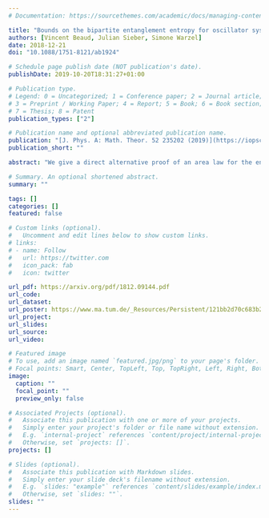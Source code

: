 ```yaml
---
# Documentation: https://sourcethemes.com/academic/docs/managing-content/

title: "Bounds on the bipartite entanglement entropy for oscillator systems with or without disorder"
authors: [Vincent Beaud, Julian Sieber, Simone Warzel]
date: 2018-12-21
doi: "10.1088/1751-8121/ab1924"

# Schedule page publish date (NOT publication's date).
publishDate: 2019-10-20T18:31:27+01:00

# Publication type.
# Legend: 0 = Uncategorized; 1 = Conference paper; 2 = Journal article;
# 3 = Preprint / Working Paper; 4 = Report; 5 = Book; 6 = Book section;
# 7 = Thesis; 8 = Patent
publication_types: ["2"]

# Publication name and optional abbreviated publication name.
publication: "[J. Phys. A: Math. Theor. 52 235202 (2019)](https://iopscience.iop.org/article/10.1088/1751-8121/ab1924)"
publication_short: ""

abstract: "We give a direct alternative proof of an area law for the entanglement entropy of the ground state of disordered oscillator systems---a result due to Nachtergaele, Sims and Stolz. Instead of studying the logarithmic negativity, we invoke the explicit formula for the entanglement entropy of Gaussian states to derive the upper bound. We also contrast this area law in the disordered case with divergent lower bounds on the entanglement entropy of the ground state of one-dimensional ordered oscillator chains."

# Summary. An optional shortened abstract.
summary: ""

tags: []
categories: []
featured: false

# Custom links (optional).
#   Uncomment and edit lines below to show custom links.
# links:
# - name: Follow
#   url: https://twitter.com
#   icon_pack: fab
#   icon: twitter

url_pdf: https://arxiv.org/pdf/1812.09144.pdf
url_code:
url_dataset:
url_poster: https://www.ma.tum.de/_Resources/Persistent/121bb2d70c683b26ae9e2fad2d1fde3aec5f209f/2019-02-08_B.Sc.-Poster_Sieber.pdf
url_project:
url_slides:
url_source:
url_video:

# Featured image
# To use, add an image named `featured.jpg/png` to your page's folder. 
# Focal points: Smart, Center, TopLeft, Top, TopRight, Left, Right, BottomLeft, Bottom, BottomRight.
image:
  caption: ""
  focal_point: ""
  preview_only: false

# Associated Projects (optional).
#   Associate this publication with one or more of your projects.
#   Simply enter your project's folder or file name without extension.
#   E.g. `internal-project` references `content/project/internal-project/index.md`.
#   Otherwise, set `projects: []`.
projects: []

# Slides (optional).
#   Associate this publication with Markdown slides.
#   Simply enter your slide deck's filename without extension.
#   E.g. `slides: "example"` references `content/slides/example/index.md`.
#   Otherwise, set `slides: ""`.
slides: ""
---
```

